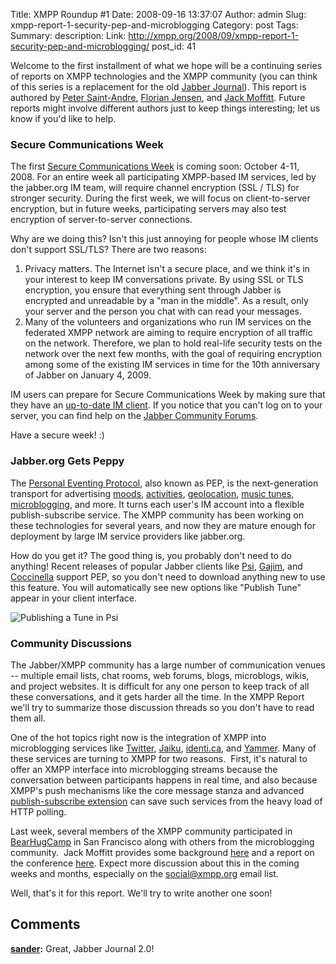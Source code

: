Title: XMPP Roundup #1
Date: 2008-09-16 13:37:07
Author: admin
Slug: xmpp-report-1-security-pep-and-microblogging
Category: post
Tags: 
Summary: description:
Link: http://xmpp.org/2008/09/xmpp-report-1-security-pep-and-microblogging/
post_id: 41


Welcome to the first installment of what we hope will be a continuing series of reports on XMPP technologies and the XMPP community (you can think of this series is a replacement for the old [Jabber Journal](http://www.saint-andre.com/jabber/journal/)). This report is authored by [Peter Saint-Andre](http://stpeter.im/), [Florian Jensen](http://florianjensen.com/), and [Jack Moffitt](http://metajack.im/). Future reports might involve different authors just to keep things interesting; let us know if you'd like to help.

### Secure Communications Week

The first [Secure Communications Week](http://www.jabber.org/web/Secure_Communications_Week) is coming soon: October 4-11, 2008. For an entire week all participating XMPP-based IM services, led by the jabber.org IM team, will require channel encryption (SSL / TLS) for stronger security. During the first week, we will focus on client-to-server encryption, but in future weeks, participating servers may also test encryption of server-to-server connections.

Why are we doing this? Isn't this just annoying for people whose IM clients don't support SSL/TLS? There are two reasons:

1. Privacy matters. The Internet isn't a secure place, and we think it's in your interest to keep IM conversations private. By using SSL or TLS encryption, you ensure that everything sent through Jabber is encrypted and unreadable by a "man in the middle". As a result, only your server and the person you chat with can read your messages.
2. Many of the volunteers and organizations who run IM services on the federated XMPP network are aiming to require encryption of all traffic on the network. Therefore, we plan to hold real-life security tests on the network over the next few months, with the goal of requiring encryption among some of the existing IM services in time for the 10th anniversary of Jabber on January 4, 2009.

IM users can prepare for Secure Communications Week by making sure that they have an [up-to-date IM client](http://www.jabber.org/web/Secure_Communications_Week#How_Can_End_Users_Prepare.3F). If you notice that you can't log on to your server, you can find help on the [Jabber Community Forums](http://www.jabber.org/web/JabberWiki:Community_Portal).

Have a secure week! :)

### Jabber.org Gets Peppy

The [Personal Eventing Protocol](http://www.xmpp.org/extensions/xep-0163.html), also known as PEP, is the next-generation transport for advertising [moods](http://www.xmpp.org/extensions/xep-0107.html), [activities](http://www.xmpp.org/extensions/xep-0108.html), [geolocation](http://www.xmpp.org/extensions/xep-0080.html), [music tunes](http://www.xmpp.org/extensions/xep-0118.html), [microblogging](http://www.xmpp.org/extensions/inbox/microblogging.html), and more. It turns each user's IM account into a flexible publish-subscribe service. The XMPP community has been working on these technologies for several years, and now they are mature enough for deployment by large IM service providers like jabber.org.

How do you get it? The good thing is, you probably don't need to do anything! Recent releases of popular Jabber clients like [Psi](http://psi-im.org), [Gajim](http://www.gajim.org/), and [Coccinella](http://coccinella.im) support PEP, so you don't need to download anything new to use this feature. You will automatically see new options like "Publish Tune" appear in your client interface.

![Publishing a Tune in Psi](http://stage.xmpp.org/wp-content/uploads/2008/09/publish-tune.png)

### Community Discussions

The Jabber/XMPP community has a large number of communication venues -- multiple email lists, chat rooms, web forums, blogs, microblogs, wikis, and project websites. It is difficult for any one person to keep track of all these conversations, and it gets harder all the time. In the XMPP Report we'll try to summarize those discussion threads so you don't have to read them all.

One of the hot topics right now is the integration of XMPP into microblogging services like [Twitter](http://twitter.com/), [Jaiku](http://jaiku.com/), [identi.ca](http://identi.ca/), and [Yammer](http://yammer.com/). Many of these services are turning to XMPP for two reasons.  First, it's natural to offer an XMPP interface into microblogging streams because the conversation between participants happens in real time, and also because XMPP's push mechanisms like the core message stanza and advanced [publish-subscribe extension](http://www.xmpp.org/tech/pubsub.shtml) can save such services from the heavy load of HTTP polling.

Last week, several members of the XMPP community participated in [BearHugCamp](http://microblog.org/wiki/BearHugCamp) in San Francisco along with others from the microblogging community.  Jack Moffitt provides some background [here](http://metajack.im/2008/09/10/xmpp-microblogging-thoughts/) and a report on the conference [here](http://metajack.im/2008/09/13/bearhugcamp-for-those-who-missed-it/). Expect more discussion about this in the coming weeks and months, especially on the [social@xmpp.org](http://mail.jabber.org/mailman/listinfo/social) email list.

Well, that's it for this report. We'll try to write another one soon!

## Comments

**[sander](#23 "2008-09-16 12:19:44"):** Great, Jabber Journal 2.0!

